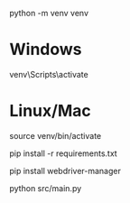 python -m venv venv
# Windows
venv\Scripts\activate

# Linux/Mac
source venv/bin/activate

pip install -r requirements.txt

pip install webdriver-manager

python src/main.py
